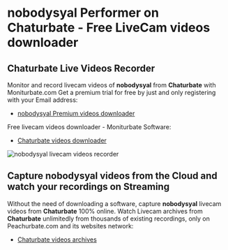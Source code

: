 # nobodysyal Performer on Chaturbate - Free LiveCam videos downloader

## Chaturbate Live Videos Recorder

Monitor and record livecam videos of **nobodysyal** from **Chaturbate** with Moniturbate.com
Get a premium trial for free by just and only registering with your Email address:
* [nobodysyal Premium videos downloader](https://moniturbate.com/request-demo-licence-key.html)

Free livecam videos downloader - Moniturbate Software:
* [Chaturbate videos downloader](https://moniturbate.com/moniturbate-download-software.html)

![nobodysyal livecam videos recorder](https://peachurnet.com/templates/moniturbate-software.png)


## Capture nobodysyal videos from the Cloud and watch your recordings on Streaming

Without the need of downloading a software, capture **nobodysyal** livecam videos from **Chaturbate** 100% online.
Watch Livecam archives from **Chaturbate** unlimitedly from thousands of existing recordings, only on Peachurbate.com and its websites network:
* [Chaturbate videos archives](https://peachurnet.com/)